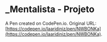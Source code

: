 # _Mentalista - Projeto

A Pen created on CodePen.io. Original URL: [https://codepen.io/laaridiniz/pen/NWBONKa](https://codepen.io/laaridiniz/pen/NWBONKa).

